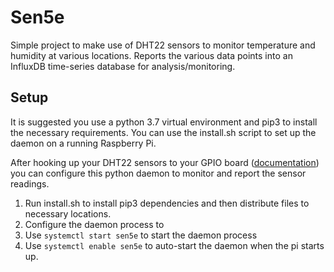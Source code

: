 # Sen5e

Simple project to make use of DHT22 sensors to monitor temperature and
humidity at various locations.  Reports the various data points into 
an InfluxDB time-series database for analysis/monitoring.

## Setup
It is suggested you use a python 3.7 virtual environment and pip3 to
install the necessary requirements.  You can use the install.sh
script to set up the daemon on a running Raspberry Pi.

After hooking up your DHT22 sensors to your GPIO board 
([documentation](https://pimylifeup.com/raspberry-pi-humidity-sensor-dht22/))
you can configure this python daemon to monitor and report the sensor
readings. 

 1. Run install.sh to install pip3 dependencies and then distribute
 files to necessary locations.
 2. Configure the daemon process to 
 3. Use `systemctl start sen5e` to start the daemon process
 4. Use `systemctl enable sen5e` to auto-start the daemon when the
 pi starts up.